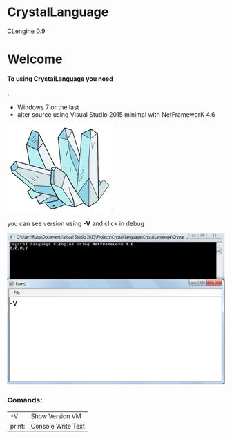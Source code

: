 # CrystalLanguage
CLengine 0.9
<h1>Welcome </h1>
<h4> To using    CrystalLanguage you need</h4>:
<ul>
 <li>Windows  7 or  the last</li>
  <li>alter source  using Visual Studio 2015 minimal with NetFrameworK 4.6</li>
 
 
  
 </ul>
 
 ![Image of Yaktocat](https://github.com/leonardo89stg/CrystalLanguage/blob/master/icons/Cristaldraw.png)
 <p></p>
<p> you can  see version  using  <strong>-V</strong>  and click in debug </p>
 
 ![Image of Yaktocat](https://github.com/leonardo89stg/CrystalLanguage/blob/master/icons/splash.png)
 <h3>Comands:</h3>
 
 
<table>
<tr>
 <td>-V</td> <td>Show Version  VM</td>
 </tr>
<tr>
 <td>print:</td> <td>Console Write Text</td>
 </tr>
</table>
  
